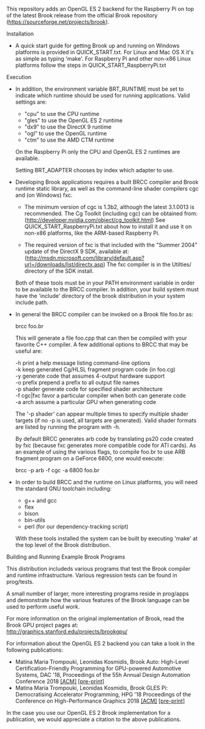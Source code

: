 This repository adds an OpenGL ES 2 backend for the Raspberry Pi on top of the
latest Brook release from the official Brook repository (https://sourceforge.net/projects/brook).

Installation

   * A quick start guide for getting Brook up and running on Windows
     platforms is provided in QUICK_START.txt. For Linux and Mac OS X
     it's as simple as typing 'make'. For Raspberry Pi and other non-x86 Linux
     platforms follow the steps in QUICK_START_RaspberryPi.txt

Execution

   * In addition, the environment variable BRT_RUNTIME must be set
     to indicate which runtime should be used for running applications.
     Valid settings are:

        * "cpu" to use the CPU runtime
        * "gles" to use the OpenGL ES 2 runtime
        * "dx9" to use the DirectX 9 runtime
        * "ogl" to use the OpenGL runtime
        * "ctm" to use the AMD CTM runtime

     On the Raspberry Pi only the CPU and OpenGL ES 2 runtimes are available.
     
     Setting BRT_ADAPTER chooses by index which adapter to use.

   * Developing Brook applications requires a built BRCC compiler and
     Brook runtime static library, as well as the command-line shader
     compilers cgc and (on Windows) fxc.

        * The minimum version of cgc is 1.3b2, although the latest 3.1.0013 is recommended.
          The Cg Toolkit (including cgc) can be obtained from:
          (http://developer.nvidia.com/object/cg_toolkit.html)
	  See QUICK_START_RaspberryPi.txt about how to install it and use it on
          non-x86 platforms, like the ARM-based Raspberry Pi.

        * The required version of fxc is that included with the "Summer 2004"
          update of the DirectX 9 SDK, available at:
          (http://msdn.microsoft.com/library/default.asp?url=/downloads/list/directx.asp)
          The fxc compiler is in the Utilties/ directory of the SDK install.

     Both of these tools must be in your PATH environment variable in order
     to be available to the BRCC compiler. In addition, your build system
     must have the 'include' directory of the brook distribution in your
     system include path.

   * In general the BRCC compiler can be invoked on a Brook file foo.br as:
     
     brcc foo.br
     
     This will generate a file foo.cpp that can then be compiled with your
     favorite C++ compiler. A few additional options to BRCC that may
     be useful are:

     -h         print a help message listing command-line options  
     -k         keep generated Cg/HLSL fragment program code (in foo.cg)  
     -y         generate code that assumes 4-output hardware support  
     -o prefix  prepend a prefix to all output file names  
     -p shader  generate code for specified shader architecture  
     -f cgc|fxc favor a particular compiler when both can generate code  
     -a arch    assume a particular GPU when generating code  

     The '-p shader' can appear multiple times to specify multiple
     shader targets (if no -p is used, all targets are generated). Valid
     shader formats are listed by running the program with -h.

     By default BRCC generates arb code by translating ps20 code created
     by fxc (because fxc generates more compatible code for ATI cards).
     As an example of using the various flags, to compile foo.br to use
     ARB fragment program on a GeForce 6800, one would execute:

     brcc -p arb -f cgc -a 6800 foo.br

   * In order to build BRCC and the runtime on Linux platforms, you will
     need the standard GNU toolchain including:
        - g++ and gcc
        - flex
        - bison
        - bin-utils
        - perl (for our dependency-tracking script)

     With these tools installed the system can be built by executing 'make'
     at the top level of the Brook distribution.

Building and Running Example Brook Programs

   This distribution includeds various programs that test the Brook
   compiler and runtime infrastructure. Various regression tests can
   be found in prog/tests. 

   A small number of larger, more interesting programs reside in
   prog/apps and demonstrate how the various features of the Brook
   language can be used to perform useful work.      

For more information on the original implementation of Brook, read the Brook
GPU project pages at: http://graphics.stanford.edu/projects/brookgpu/

For information about the OpenGL ES 2 backend you can take a look in the
following publications:

   * Matina Maria Trompouki, Leonidas Kosmidis, Brook Auto: High-Level Certification-Friendly Programming for GPU-powered Automotive Systems, DAC '18, Proceedings of the 55h Annual Design Automation Conference 2018 [\[ACM\]](https://dl.acm.org/citation.cfm?id=3196002) [\[pre-print\]](https://upcommons.upc.edu/handle/2117/116182?locale-attribute=en)
   * Matina Maria Trompouki, Leonidas Kosmidis, Brook GLES Pi: Democratising Accelerator Programming, HPG '18 Proceedings of the Conference on High-Performance Graphics 2018 [\[ACM\]](https://dl.acm.org/citation.cfm?id=3231582) [\[pre-print\]](https://upcommons.upc.edu/handle/2117/125336?locale-attribute=en)

In the case you use our OpenGL ES 2 Brook implementation for a publication, we would appreciate a citation to the above publications.
